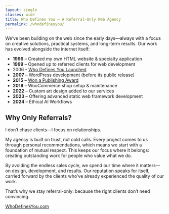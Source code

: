 ```yaml
---
layout: single
classes: wide
title: Who Defines You – A Referral-Only Web Agency
permalink: /whodefinesyou/
---
```

We’ve been building on the web since the early days—always with a focus on creative solutions, practical systems, and long-term results. Our work has evolved alongside the internet itself:

* **1996** – Created my own HTML website & specialty application
* **1999** – Opened up to referred clients for web development
* 2006 - [Who Defines You Launched](https://christophersherrod.com/who-defines-you-launched/)
* **2007** – WordPress development (before its public release)
* **2015** – [Won a Publishing Award](/publishing-award/)
* **2018** – WooCommerce shop setup & maintenance
* **2022** – Custom art design added to our services
* **2023** – Offering advanced static web framework development
* **2024** – Ethical AI Workflows
## Why Only Referrals?

I don’t chase clients—I focus on relationships.

My agency is built on trust, not cold calls. Every project comes to us through personal recommendations, which means we start with a foundation of mutual respect. This keeps our focus where it belongs: creating outstanding work for people who value what we do.

By avoiding the endless sales cycle, we spend our time where it matters—on design, development, and results. Our reputation speaks for itself, carried forward by the clients who’ve already experienced the quality of our work.

That’s why we stay referral-only: because the right clients don’t need convincing.

[WhoDefinesYou.com](https://whodefinesyou.com)